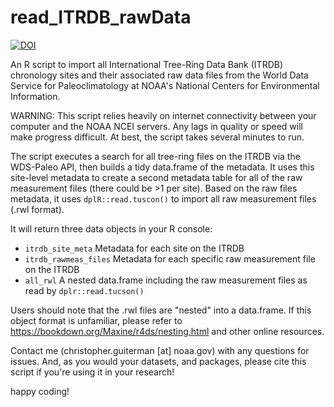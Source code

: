 
# read_ITRDB_rawData

[![DOI](https://zenodo.org/badge/625965443.svg)](https://zenodo.org/badge/latestdoi/625965443)

An R script to import all International Tree-Ring Data Bank (ITRDB) chronology sites and their associated raw data files from the World Data Service for Paleoclimatology at NOAA's National Centers for Environmental Information.

WARNING: This script relies heavily on internet connectivity between your computer and the NOAA NCEI servers. Any lags in quality or speed will make progress difficult. At best, the script takes several minutes to run.

The script executes a search for all tree-ring files on the ITRDB via the WDS-Paleo API, then builds a tidy data.frame of the metadata. It uses this site-level metadata to create a second metadata table for all of the raw measurement files (there could be >1 per site). Based on the raw files metadata, it uses `dplR::read.tuscon()` to import all raw measurement files (.rwl format).

It will return three data objects in your R console:
 * `itrdb_site_meta` Metadata for each site on the ITRDB
 * `itrdb_rawmeas_files` Metadata for each specific raw measurement file on the ITRDB
 * `all_rwl` A nested data.frame including the raw measurement files as read by `dplr::read.tucson()`
 
Users should note that the .rwl files are "nested" into a data.frame. If this object format is unfamiliar, please refer to https://bookdown.org/Maxine/r4ds/nesting.html and other online resources.

Contact me (christopher.guiterman [at] noaa.gov) with any questions for issues.
And, as you would your datasets, and packages, please cite this script if you're using it in your research! 

happy coding!

